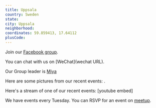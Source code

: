 ```yaml
---
title: Uppsala
country: Sweden
state: 
city: Uppsala
neighborhood: 
coordinates: 59.859413, 17.64112
plusCode:
---
```

Join our [Facebook group](https://www.facebook.com/groups/free.code.camp.uppsala).

You can chat with us on [WeChat](wechat URL).

Our Group leader is [Miya](freecodecamp.org/miya)

Here are some pictures from our recent events:
![]().

Here's a stream of one of our recent events:
[youtube embed]

We have events every Tuesday. You can RSVP for an event on [meetup](meetupurl).
